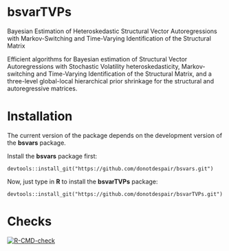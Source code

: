 
# bsvarTVPs

Bayesian Estimation of Heteroskedastic Structural Vector Autoregressions
with Markov-Switching and Time-Varying Identification of the Structural
Matrix

Efficient algorithms for Bayesian estimation of Structural Vector
Autoregressions with Stochastic Volatility heteroskedasticity,
Markov-switching and Time-Varying Identification of the Structural
Matrix, and a three-level global-local hierarchical prior shrinkage for
the structural and autoregressive matrices.

# Installation

The current version of the package depends on the development version of
the **bsvars** package.

Install the **bsvars** package first:

    devtools::install_git("https://github.com/donotdespair/bsvars.git")

Now, just type in **R** to install the **bsvarTVPs** package:

    devtools::install_git("https://github.com/donotdespair/bsvarTVPs.git")

# Checks

[![R-CMD-check](https://github.com/donotdespair/bsvarTVPs/actions/workflows/R-CMD-check.yaml/badge.svg)](https://github.com/donotdespair/bsvarTVPs/actions/workflows/R-CMD-check.yaml)
